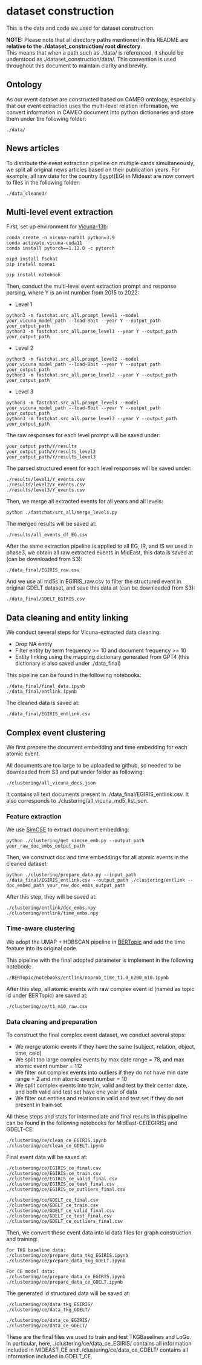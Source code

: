 # dataset construction
This is the data and code we used for dataset construction. 

**NOTE:** 
Please note that all directory paths mentioned in this README are **relative to the ./dataset_construction/ root directory**.  
This means that when a path such as ./data/ is referenced, it should be understood as ./dataset_construction/data/. This convention is used throughout this document to maintain clarity and brevity.

## Ontology
As our event dataset are constructed based on CAMEO ontology,
especially that our event extraction uses the multi-level relation information,
we convert information in CAMEO document into python dictionaries and store them under the following folder:
```
./data/
```

## News articles
To distribute the event extraction pipeline on multiple cards simultaneously, we split all original news articles based on their publication years.
For example, all raw data for the country Egypt(EG) in Mideast are now convert to files in the following folder:
```
./data_cleaned/
```

## Multi-level event extraction
First, set up environment for [Vicuna-13b](https://github.com/lm-sys/FastChat):
```
conda create -n vicuna-cuda11 python=3.9
conda activate vicuna-cuda11
conda install pytorch==1.12.0 -c pytorch

pip3 install fschat
pip install openai

pip install notebook
```
Then, conduct the multi-level event extraction prompt and response parsing, where Y is an int number from 2015 to 2022:
- Level 1
```
python3 -m fastchat.src_all.prompt_level1 --model your_vicuna_model_path --load-8bit --year Y --output_path your_output_path
python3 -m fastchat.src_all.parse_level1 --year Y --output_path your_output_path
```
- Level 2
```
python3 -m fastchat.src_all.prompt_level2 --model your_vicuna_model_path --load-8bit --year Y --output_path your_output_path
python3 -m fastchat.src_all.parse_level2 --year Y --output_path your_output_path
```
- Level 3
```
python3 -m fastchat.src_all.prompt_level3 --model your_vicuna_model_path --load-8bit --year Y --output_path your_output_path
python3 -m fastchat.src_all.parse_level3 --year Y --output_path your_output_path
```

The raw responses for each level prompt will be saved under:
```
your_output_path/Y/results
your_output_path/Y/results_level2
your_output_path/Y/results_level3
```
The parsed structured event for each level responses will be saved under:
```
./results/level1/Y_events.csv
./results/level2/Y_events.csv
./results/level3/Y_events.csv
```
Then, we merge all extracted events for all years and all levels:
```
python ./fastchat/src_all/merge_levels.py
```
The merged results will be saved at:
```
./results/all_events_df_EG.csv
```
After the same extraction pipeline is applied to all EG, IR, and IS we used in phase3, we obtain all raw extracted events in MidEast, this data is saved at (can be downloaded from S3):
```
./data_final/EGIRIS_raw.csv
```
And we use all md5s in EGIRIS_raw.csv to filter the structured event in original GDELT dataset, and save this data at (can be downloaded from S3):
```
./data_final/GDELT_EGIRIS.csv
```

## Data cleaning and entity linking
We conduct several steps for Vicuna-extracted data cleaning:
- Drop NA entity
- Filter entity by term frequency >= 10 and document frequency >= 10
- Entity linking using the mapping dictionary generated from GPT4 (this dictionary is also saved under ./data_final)

This pipeline can be found in the following notebooks:
```
./data_final/final_data.ipynb
./data_final/entlink.ipynb
```
The cleaned data is saved at:
```
./data_final/EGIRIS_entlink.csv
```

## Complex event clustering
We first prepare the document embedding and time embedding for each atomic event.

All documents are too large to be uploaded to github, so needed to be downloaded from S3 and put under folder as following:
```
./clustering/all_vicuna_docs.json
```
It contains all text documents present in ./data_final/EGIRIS_entlink.csv. It also corresponds to ./clustering/all_vicuna_md5_list.json.


### Feature extraction
We use [SimCSE](https://github.com/princeton-nlp/SimCSE) to extract document embedding:
```
python ./clustering/get_simcse_emb.py --output_path your_raw_doc_embs_output_path
```

Then, we construct doc and time embeddings for all atomic events in the cleaned dataset:
```
python ./clustering/prepare_data.py --input_path ./data_final/EGIRIS_entlink.csv --output_path ./clustering/entlink --doc_embed_path your_raw_doc_embs_output_path
```
After this step, they will be saved at:
```
./clustering/entlink/doc_embs.npy
./clustering/entlink/time_embs.npy
```

### Time-aware clustering
We adopt the UMAP + HDBSCAN pipeline in [BERTopic](https://github.com/MaartenGr/BERTopic) and add the time feature into its original code.

This pipeline with the final adopted parameter is implement in the following notebook:
```
./BERTopic/notebooks/entlink/noprob_time_t1.0_n200_m10.ipynb
```
After this step, all atomic events with raw complex event id (named as topic id under BERTopic) are saved at:
```
./clustering/ce/t1_m10_raw.csv
```

### Data cleaning and preparation
To construct the final complex event dataset, we conduct several steps:
- We merge atomic events if they have the same (subject, relation, object, time, ceid)
- We split too large complex events by max date range = 78, and max atomic event number = 112
- We filter out complex events into outliers if they do not have min date range = 2 and min atomic event number = 10
- We split complex events into train, valid and test by their center date, and both valid and test set have one year of data
- We filter out entities and relations in valid and test set if they do not present in train set


All these steps and stats for intermediate and final results in this pipeline can be found in the following notebooks for MidEast-CE(EGIRIS) and GDELT-CE:
```
./clustering/ce/clean_ce_EGIRIS.ipynb
./clustering/ce/clean_ce_GDELT.ipynb
```
Final event data will be saved at:
```
./clustering/ce/EGIRIS_ce_final.csv
./clustering/ce/EGIRIS_ce_train.csv
./clustering/ce/EGIRIS_ce_valid_final.csv
./clustering/ce/EGIRIS_ce_test_final.csv
./clustering/ce/EGIRIS_ce_outliers_final.csv

./clustering/ce/GDELT_ce_final.csv
./clustering/ce/GDELT_ce_train.csv
./clustering/ce/GDELT_ce_valid_final.csv
./clustering/ce/GDELT_ce_test_final.csv
./clustering/ce/GDELT_ce_outliers_final.csv
```

Then, we convert these event data into id data files for graph construction and training:
```
For TKG baseline data:
./clustering/ce/prepare_data_tkg_EGIRIS.ipynb
./clustering/ce/prepare_data_tkg_GDELT.ipynb

For CE model data:
./clustering/ce/prepare_data_ce_EGIRIS.ipynb
./clustering/ce/prepare_data_ce_GDELT.ipynb
```
The generated id structured data will be saved at:
```
./clustering/ce/data_tkg_EGIRIS/
./clustering/ce/data_tkg_GDELT/

./clustering/ce/data_ce_EGIRIS/
./clustering/ce/data_ce_GDELT/
```
These are the final files we used to train and test TKGBaselines and LoGo.
In particular, here, ./clustering/ce/data_ce_EGIRIS/ contains all information included in MIDEAST_CE and ./clustering/ce/data_ce_GDELT/ contains all information included in GDELT_CE.
